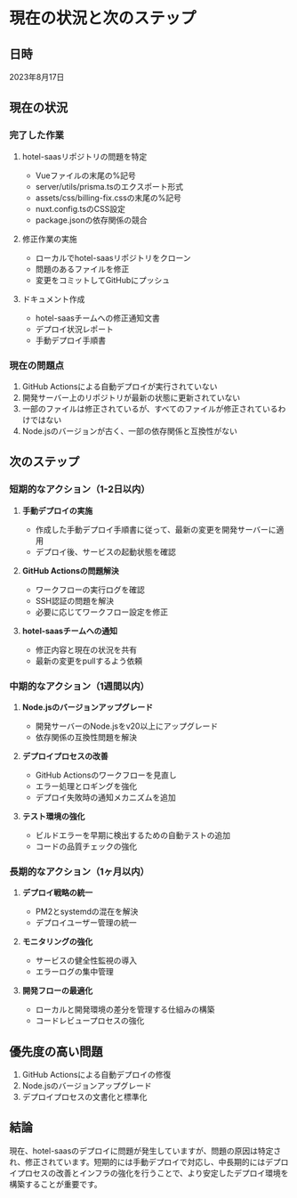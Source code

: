 # 現在の状況と次のステップ

## 日時
2023年8月17日

## 現在の状況

### 完了した作業
1. hotel-saasリポジトリの問題を特定
   - Vueファイルの末尾の%記号
   - server/utils/prisma.tsのエクスポート形式
   - assets/css/billing-fix.cssの末尾の%記号
   - nuxt.config.tsのCSS設定
   - package.jsonの依存関係の競合

2. 修正作業の実施
   - ローカルでhotel-saasリポジトリをクローン
   - 問題のあるファイルを修正
   - 変更をコミットしてGitHubにプッシュ

3. ドキュメント作成
   - hotel-saasチームへの修正通知文書
   - デプロイ状況レポート
   - 手動デプロイ手順書

### 現在の問題点
1. GitHub Actionsによる自動デプロイが実行されていない
2. 開発サーバー上のリポジトリが最新の状態に更新されていない
3. 一部のファイルは修正されているが、すべてのファイルが修正されているわけではない
4. Node.jsのバージョンが古く、一部の依存関係と互換性がない

## 次のステップ

### 短期的なアクション（1-2日以内）
1. **手動デプロイの実施**
   - 作成した手動デプロイ手順書に従って、最新の変更を開発サーバーに適用
   - デプロイ後、サービスの起動状態を確認

2. **GitHub Actionsの問題解決**
   - ワークフローの実行ログを確認
   - SSH認証の問題を解決
   - 必要に応じてワークフロー設定を修正

3. **hotel-saasチームへの通知**
   - 修正内容と現在の状況を共有
   - 最新の変更をpullするよう依頼

### 中期的なアクション（1週間以内）
1. **Node.jsのバージョンアップグレード**
   - 開発サーバーのNode.jsをv20以上にアップグレード
   - 依存関係の互換性問題を解決

2. **デプロイプロセスの改善**
   - GitHub Actionsのワークフローを見直し
   - エラー処理とロギングを強化
   - デプロイ失敗時の通知メカニズムを追加

3. **テスト環境の強化**
   - ビルドエラーを早期に検出するための自動テストの追加
   - コードの品質チェックの強化

### 長期的なアクション（1ヶ月以内）
1. **デプロイ戦略の統一**
   - PM2とsystemdの混在を解決
   - デプロイユーザー管理の統一

2. **モニタリングの強化**
   - サービスの健全性監視の導入
   - エラーログの集中管理

3. **開発フローの最適化**
   - ローカルと開発環境の差分を管理する仕組みの構築
   - コードレビュープロセスの強化

## 優先度の高い問題
1. GitHub Actionsによる自動デプロイの修復
2. Node.jsのバージョンアップグレード
3. デプロイプロセスの文書化と標準化

## 結論
現在、hotel-saasのデプロイに問題が発生していますが、問題の原因は特定され、修正されています。短期的には手動デプロイで対応し、中長期的にはデプロイプロセスの改善とインフラの強化を行うことで、より安定したデプロイ環境を構築することが重要です。
